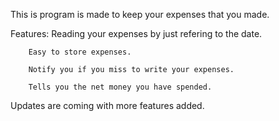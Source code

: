 This is program is made to keep your expenses that you made.

Features:
        Reading your expenses by just refering to the date.
        
        Easy to store expenses.
        
        Notify you if you miss to write your expenses.
        
        Tells you the net money you have spended.
        
Updates are coming with more features added.
